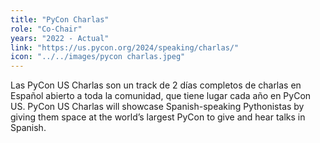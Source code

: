 ```yaml
---
title: "PyCon Charlas"
role: "Co-Chair"
years: "2022 - Actual"
link: "https://us.pycon.org/2024/speaking/charlas/"
icon: "../../images/pycon charlas.jpeg"
---
```


Las PyCon US Charlas son un track de 2 días completos de charlas en Español
abierto a toda la comunidad, que tiene lugar cada año en PyCon US. PyCon US
Charlas will showcase Spanish-speaking Pythonistas by giving them space at the
world’s largest PyCon to give and hear talks in Spanish.
